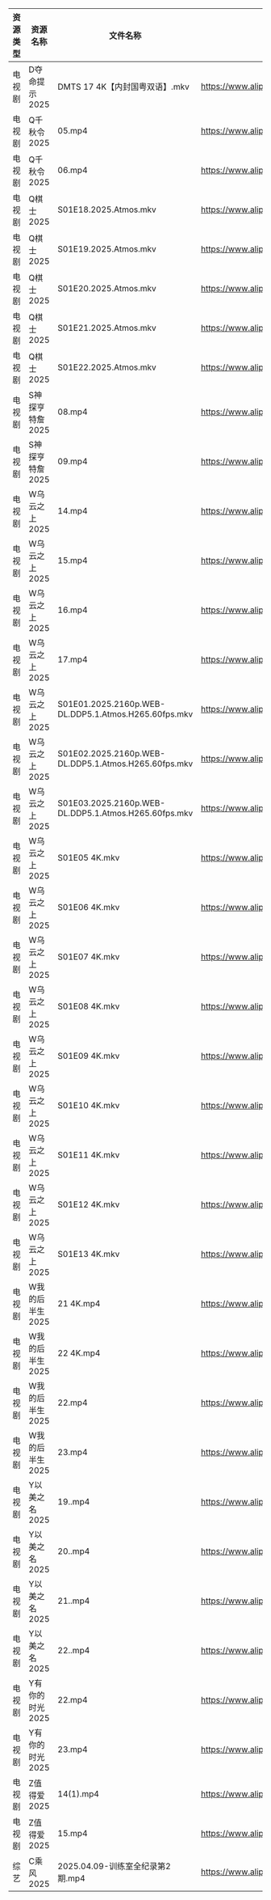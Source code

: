 | 资源类型 | 资源名称       | 文件名称                                                 | 分享链接                                 | 更新时间                |
| ---- | ---------- | ---------------------------------------------------- | ------------------------------------ | ------------------- |
| 电视剧  | D夺命提示2025  | DMTS 17 4K【内封国粤双语】.mkv                               | https://www.alipan.com/s/CCfHY9N4QyX | 2025-04-09 08:05:33 |
| 电视剧  | Q千秋令2025   | 05.mp4                                               | https://www.alipan.com/s/B2N4vt9sPN5 | 2025-04-09 19:06:56 |
| 电视剧  | Q千秋令2025   | 06.mp4                                               | https://www.alipan.com/s/B2N4vt9sPN5 | 2025-04-09 19:06:56 |
| 电视剧  | Q棋士2025    | S01E18.2025.Atmos.mkv                                | https://www.alipan.com/s/HmTR7BovYwL | 2025-04-09 13:06:44 |
| 电视剧  | Q棋士2025    | S01E19.2025.Atmos.mkv                                | https://www.alipan.com/s/HmTR7BovYwL | 2025-04-09 13:06:44 |
| 电视剧  | Q棋士2025    | S01E20.2025.Atmos.mkv                                | https://www.alipan.com/s/HmTR7BovYwL | 2025-04-09 13:06:43 |
| 电视剧  | Q棋士2025    | S01E21.2025.Atmos.mkv                                | https://www.alipan.com/s/HmTR7BovYwL | 2025-04-09 13:06:43 |
| 电视剧  | Q棋士2025    | S01E22.2025.Atmos.mkv                                | https://www.alipan.com/s/HmTR7BovYwL | 2025-04-09 13:06:43 |
| 电视剧  | S神探亨特詹2025 | 08.mp4                                               | https://www.alipan.com/s/EyEev6zGJvJ | 2025-04-09 14:07:14 |
| 电视剧  | S神探亨特詹2025 | 09.mp4                                               | https://www.alipan.com/s/EyEev6zGJvJ | 2025-04-09 14:07:14 |
| 电视剧  | W乌云之上2025  | 14.mp4                                               | https://www.alipan.com/s/aX6jaiQRdg9 | 2025-04-09 19:02:09 |
| 电视剧  | W乌云之上2025  | 15.mp4                                               | https://www.alipan.com/s/aX6jaiQRdg9 | 2025-04-09 19:02:09 |
| 电视剧  | W乌云之上2025  | 16.mp4                                               | https://www.alipan.com/s/aX6jaiQRdg9 | 2025-04-09 19:02:09 |
| 电视剧  | W乌云之上2025  | 17.mp4                                               | https://www.alipan.com/s/aX6jaiQRdg9 | 2025-04-09 19:02:09 |
| 电视剧  | W乌云之上2025  | S01E01.2025.2160p.WEB-DL.DDP5.1.Atmos.H265.60fps.mkv | https://www.alipan.com/s/aX6jaiQRdg9 | 2025-04-09 19:02:08 |
| 电视剧  | W乌云之上2025  | S01E02.2025.2160p.WEB-DL.DDP5.1.Atmos.H265.60fps.mkv | https://www.alipan.com/s/aX6jaiQRdg9 | 2025-04-09 19:02:08 |
| 电视剧  | W乌云之上2025  | S01E03.2025.2160p.WEB-DL.DDP5.1.Atmos.H265.60fps.mkv | https://www.alipan.com/s/aX6jaiQRdg9 | 2025-04-09 19:02:08 |
| 电视剧  | W乌云之上2025  | S01E05 4K.mkv                                        | https://www.alipan.com/s/aX6jaiQRdg9 | 2025-04-09 19:02:08 |
| 电视剧  | W乌云之上2025  | S01E06 4K.mkv                                        | https://www.alipan.com/s/aX6jaiQRdg9 | 2025-04-09 19:02:08 |
| 电视剧  | W乌云之上2025  | S01E07 4K.mkv                                        | https://www.alipan.com/s/aX6jaiQRdg9 | 2025-04-09 19:02:07 |
| 电视剧  | W乌云之上2025  | S01E08 4K.mkv                                        | https://www.alipan.com/s/aX6jaiQRdg9 | 2025-04-09 19:02:07 |
| 电视剧  | W乌云之上2025  | S01E09 4K.mkv                                        | https://www.alipan.com/s/aX6jaiQRdg9 | 2025-04-09 19:02:07 |
| 电视剧  | W乌云之上2025  | S01E10 4K.mkv                                        | https://www.alipan.com/s/aX6jaiQRdg9 | 2025-04-09 19:02:07 |
| 电视剧  | W乌云之上2025  | S01E11 4K.mkv                                        | https://www.alipan.com/s/aX6jaiQRdg9 | 2025-04-09 19:02:07 |
| 电视剧  | W乌云之上2025  | S01E12 4K.mkv                                        | https://www.alipan.com/s/aX6jaiQRdg9 | 2025-04-09 19:02:06 |
| 电视剧  | W乌云之上2025  | S01E13 4K.mkv                                        | https://www.alipan.com/s/aX6jaiQRdg9 | 2025-04-09 19:02:06 |
| 电视剧  | W我的后半生2025 | 21 4K.mp4                                            | https://www.alipan.com/s/SxQ227g7ak2 | 2025-04-09 08:07:24 |
| 电视剧  | W我的后半生2025 | 22 4K.mp4                                            | https://www.alipan.com/s/SxQ227g7ak2 | 2025-04-09 08:07:24 |
| 电视剧  | W我的后半生2025 | 22.mp4                                               | https://www.alipan.com/s/SxQ227g7ak2 | 2025-04-09 08:07:24 |
| 电视剧  | W我的后半生2025 | 23.mp4                                               | https://www.alipan.com/s/SxQ227g7ak2 | 2025-04-09 21:07:31 |
| 电视剧  | Y以美之名2025  | 19..mp4                                              | https://www.alipan.com/s/2CqRGUXJMpV | 2025-04-09 21:07:52 |
| 电视剧  | Y以美之名2025  | 20..mp4                                              | https://www.alipan.com/s/2CqRGUXJMpV | 2025-04-09 21:07:52 |
| 电视剧  | Y以美之名2025  | 21..mp4                                              | https://www.alipan.com/s/2CqRGUXJMpV | 2025-04-09 21:07:52 |
| 电视剧  | Y以美之名2025  | 22..mp4                                              | https://www.alipan.com/s/2CqRGUXJMpV | 2025-04-09 21:07:51 |
| 电视剧  | Y有你的时光2025 | 22.mp4                                               | https://www.alipan.com/s/pqpb7FJHjCs | 2025-04-09 21:08:02 |
| 电视剧  | Y有你的时光2025 | 23.mp4                                               | https://www.alipan.com/s/pqpb7FJHjCs | 2025-04-09 21:08:02 |
| 电视剧  | Z值得爱2025   | 14(1).mp4                                            | https://www.alipan.com/s/81dBaEiQDcJ | 2025-04-09 21:08:09 |
| 电视剧  | Z值得爱2025   | 15.mp4                                               | https://www.alipan.com/s/81dBaEiQDcJ | 2025-04-09 21:08:09 |
| 综艺   | C乘风2025    | 2025.04.09-训练室全纪录第2期.mp4                             | https://www.alipan.com/s/MpfQaAMy4Ly | 2025-04-09 19:08:31 |
